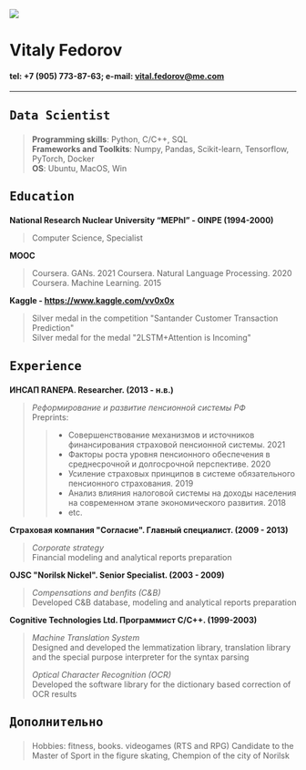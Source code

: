 
![](https://drive.google.com/uc?export=view&id=1NNd3GHYdT35Uca8wXkBceNiReSJ6DdH9)
# Vitaly Fedorov  

#### tel: +7 (905) 773-87-63; e-mail: vital.fedorov@me.com
-----

## <pre>Data Scientist</pre>
> <b>Programming skills</b>: Python, C/C++, SQL  
> <b>Frameworks and Toolkits</b>: Numpy, Pandas, Scikit-learn, Tensorflow, PyTorch, Docker  
> <b>OS</b>: Ubuntu, MacOS, Win

## <pre>Education</pre>
<b>National Research Nuclear University “MEPhI” - OINPE (1994-2000)</b>
> Computer Science, Specialist    

<b>MOOC</b>
> Coursera. GANs. 2021 
> Coursera. Natural Language Processing. 2020  
> Coursera. Machine Learning. 2015  

<b>Kaggle - <https://www.kaggle.com/vv0x0x></b>
> Silver medal in the competition "Santander Customer Transaction Prediction"  
> Silver medal for the medal "2LSTM+Attention is Incoming"  

## <pre>Experience</pre>
<b>ИНСАП RANEPA. Researcher. (2013 - н.в.)</b>
> <i>Реформирование и развитие пенсионной системы РФ</i>  
> Preprints:
>> - Совершенствование механизмов и источников финансирования страховой пенсионной системы. 2021  
>> - Факторы роста уровня пенсионного обеспечения в среднесрочной и долгосрочной перспективе. 2020  
>> - Усиление страховых принципов в системе обязательного пенсионного страхования. 2019  
>> - Анализ влияния налоговой системы на доходы населения на современном этапе экономического развития. 2018
>> - etc.

<b> Страховая компания "Согласие". Главный специалист. (2009 - 2013)</b>
> <i>Corporate strategy</i>  
> Financial modeling and analytical reports preparation

<b>OJSC "Norilsk Nickel". Senior Specialist. (2003 - 2009)</b>
> <i>Compensations and benfits (C&B)</i>   
> Developed C&B database, modeling and analytical reports preparation

<b>Cognitive Technologies Ltd. Программист C/C++. (1999-2003) </b>
> <i>Machine Translation System</i>  
> Designed and developed the lemmatization library, translation library and the special purpose interpreter for the syntax parsing
>  
> <i>Optical Character Recognition (OCR)</i>   
> Developed the software library for the dictionary based correction of OCR results

## <pre>Дополнительно</pre>
> Hobbies: fitness, books. videogames (RTS and RPG)
> Candidate to the Master of Sport in the figure skating, Chempion of the city of Norilsk

